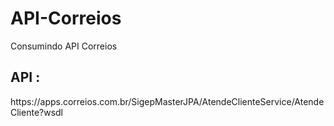 # API-Correios
Consumindo API Correios
<h2> API : </h2>
https://apps.correios.com.br/SigepMasterJPA/AtendeClienteService/AtendeCliente?wsdl
